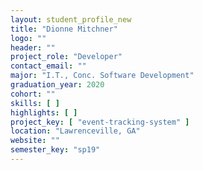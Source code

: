 ```yaml
---
layout: student_profile_new
title: "Dionne Mitchner"
logo: ""
header: ""
project_role: "Developer"
contact_email: ""
major: "I.T., Conc. Software Development"
graduation_year: 2020
cohort: ""
skills: [ ]
highlights: [ ]
project_key: [ "event-tracking-system" ]
location: "Lawrenceville, GA"
website: ""
semester_key: "sp19"
---
```

